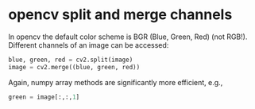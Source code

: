 # opencv split and merge channels

In opencv the default color scheme is BGR (Blue, Green, Red) (not RGB!).
Different channels of an image can be accessed:

```python
blue, green, red = cv2.split(image)
image = cv2.merge((blue, green, red))
```


Again, numpy array methods are significantly more efficient, e.g.,

```python
green = image[:,:,1]
```
